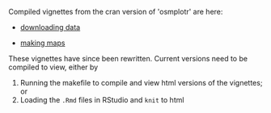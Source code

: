 Compiled vignettes from the cran version of 'osmplotr' are here:

* [downloading data](https://cran.r-project.org/web/packages/osmplotr/vignettes/downloading-data.html)

* [making maps](https://cran.r-project.org/web/packages/osmplotr/vignettes/making-maps.html)

These vignettes have since been rewritten. Current versions need to be compiled
to view, either by

1. Running the makefile to compile and view html versions of the vignettes; or  
2. Loading the `.Rmd` files in RStudio and `knit` to html
